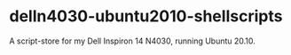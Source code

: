 # delln4030-ubuntu2010-shellscripts

A script-store for my Dell Inspiron 14 N4030, running Ubuntu 20.10.
